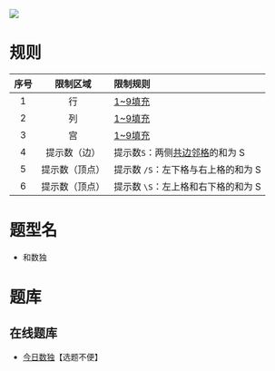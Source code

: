 ![](https://cn.sudoku.today/pic/03/sum/58890_41318.png)

# 规则

| 序号  |  限制区域   | 限制规则                  |
|:---:|:-------:|:----------------------|
|  1  |    行    | [1~9填充]              |
|  2  |    列    | [1~9填充]              |
|  3  |    宫    | [1~9填充]              |
|  4  | 提示数（边）  | 提示数`S`：两侧[共边邻格]的和为 S  |
|  5  | 提示数（顶点） | 提示数 `/S`：左下格与右上格的和为 S |
|  6  | 提示数（顶点） | 提示数 `\S`：左上格和右下格的和为 S |

# 题型名

- 和数独

# 题库

## 在线题库

- [今日数独]【选题不便】

[1~9填充]: ../../../../rules.md#1to9填充

[共边邻格]: ../../../../rules.md#共边邻格

[今日数独]: https://cn.sudoku.today/g-sums-sudoku/

